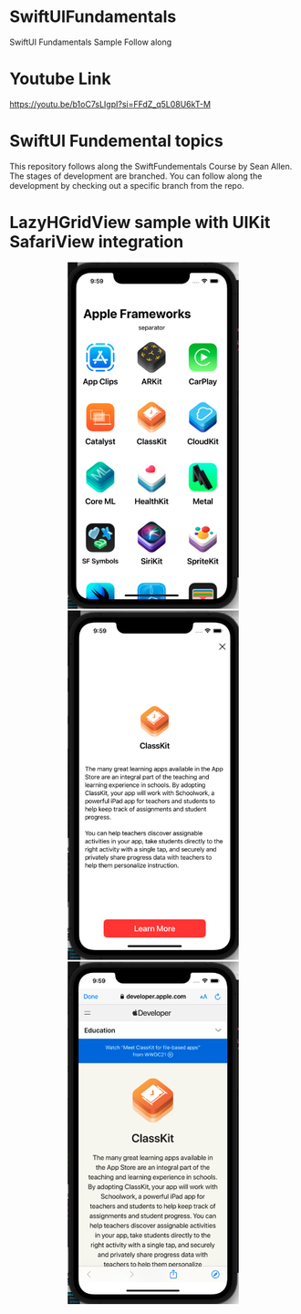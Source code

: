 # SwiftUIFundamentals
SwiftUI Fundamentals Sample Follow along

# Youtube Link
https://youtu.be/b1oC7sLIgpI?si=FFdZ_q5L08U6kT-M

# SwiftUI Fundemental topics

This repository follows along the SwiftFundementals Course by Sean Allen. The stages of development are branched.  You can follow along the development by checking out a specific branch from the repo.

# LazyHGridView sample with UIKit SafariView integration 

<!--  
![Alt text](/screens/gridScreen.png) ![Alt text](/screens/detailScreen.png) 
![Alt text](/screens/safariUikitView.png)
-->

<p align="center">
  <img src="/screens/gridScreen.png" alt="Grid Screen" width="300">
  <img src="/screens/detailScreen.png" alt="Detail Screen" width="300">
  <img src="/screens/safariUikitView.png" alt="Safari View" width="300">
</p>